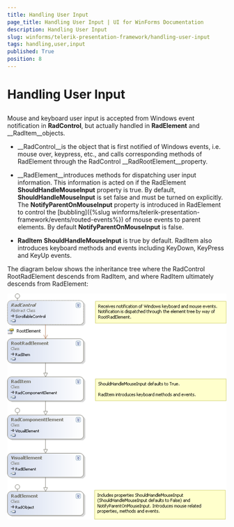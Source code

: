 ```yaml
---
title: Handling User Input
page_title: Handling User Input | UI for WinForms Documentation
description: Handling User Input
slug: winforms/telerik-presentation-framework/handling-user-input
tags: handling,user,input
published: True
position: 8
---
```


# Handling User Input

## 

Mouse and keyboard user input is accepted from Windows event notification in __RadControl__, but actually handled in __RadElement__ and __RadItem__objects.
        

* __RadControl__is the object that is first notified of Windows events, i.e. mouse over, keypress, etc., and calls corresponding methods of RadElement through the RadControl __RadRootElement__property.

* __RadElement__introduces methods for dispatching user input information. This information is acted on if the RadElement __ShouldHandleMouseInput__ property is true. By default, __ShouldHandleMouseInput__ is set false and must be turned on explicitly. The __NotifyParentOnMouseInput__ property is introduced in RadElement to control the [bubbling]({%slug winforms/telerik-presentation-framework/events/routed-events%}) of mouse events to parent elements. By default __NotifyParentOnMouseInput__ is false.

* __RadItem__ __ShouldHandleMouseInput__ is true by default. RadItem also introduces keyboard methods and events including KeyDown, KeyPress and KeyUp events.

The diagram below shows the inheritance tree where the RadControl RootRadElement descends from RadItem, and where RadItem ultimately descends from RadElement:

![tpf-handling-user-input 001](images/tpf-handling-user-input001.png)
